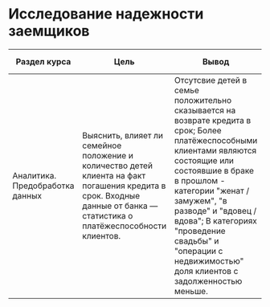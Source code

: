 # Исследование надежности заемщиков

Раздел курса| Цель | Вывод |Ключевые слова проекта | Используемые библиотеки | Ключевые слова
------------- |------------------|---------------- | ---------------- | ----------------------- | -----------------------
Аналитика. Предобработка данных |Выяснить, влияет ли семейное положение и количество детей клиента на факт погашения кредита в срок. Входные данные от банка — статистика о платёжеспособности клиентов. | Отсутсвие детей в семье положительно сказывается на возврате кредита в срок; Более платёжеспособными клиентами являются состоящие или состоявшие в браке в прошлом - категории "женат / замужем", "в разводе" и "вдовец / вдова"; В категориях "проведение свадьбы" и "операции с недвижимостью" доля клиентов с задолженностью меньше.| Обработка данных, дубликаты, пропуски, категоризация, декомпозиция  | `Pandas`, `Python` | data analyst, аналитик данных, аналитик, финансовый аналитик


